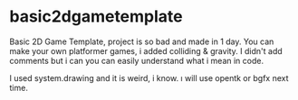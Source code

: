 # basic2dgametemplate
Basic 2D Game Template, project is so bad and made in 1 day. 
You can make your own platformer games, i added colliding & gravity.
I didn't add comments but i can you can easily understand what i mean in code.

I used system.drawing and it is weird, i know. ı will use opentk or bgfx next time.
